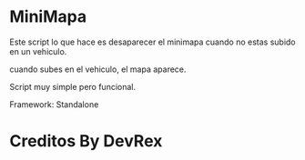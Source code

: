 # MiniMapa

Este script lo que hace es desaparecer el minimapa cuando no estas subido en un vehiculo.

cuando subes en el vehiculo, el mapa aparece.

Script muy simple pero funcional.

Framework: Standalone

# Creditos By DevRex
